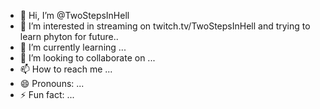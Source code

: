 - 👋 Hi, I’m @TwoStepsInHell
- 👀 I’m interested in streaming on twitch.tv/TwoStepsInHell and trying to learn phyton for future..
- 🌱 I’m currently learning ...
- 💞️ I’m looking to collaborate on ...
- 📫 How to reach me ...
- 😄 Pronouns: ...
- ⚡ Fun fact: ...

<!---
TwoStepsInHell/TwoStepsInHell is a ✨ special ✨ repository because its `README.md` (this file) appears on your GitHub profile.
You can click the Preview link to take a look at your changes.
--->
